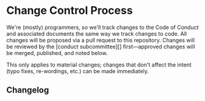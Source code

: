 # Change Control Process

We're (mostly) programmers, so we'll track changes to the Code of Conduct and associated documents the same way we track changes to code. All changes will be proposed via a pull request to this repository. Changes will be reviewed by the [conduct subcommittee][] first—approved changes will be merged, published, and noted below.

This only applies to material changes; changes that don't affect the intent (typo fixes, re-wordings, etc.) can be made immediately.

## Changelog
